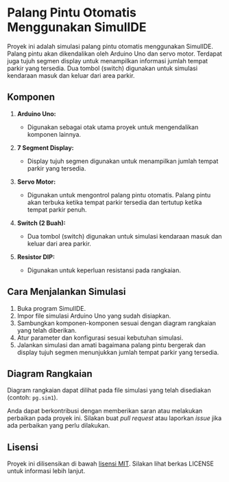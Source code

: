 # Palang Pintu Otomatis Menggunakan SimulIDE

Proyek ini adalah simulasi palang pintu otomatis menggunakan SimulIDE. Palang pintu akan dikendalikan oleh Arduino Uno dan servo motor. Terdapat juga tujuh segmen display untuk menampilkan informasi jumlah tempat parkir yang tersedia. Dua tombol (switch) digunakan untuk simulasi kendaraan masuk dan keluar dari area parkir.

## Komponen

1. **Arduino Uno:**
   - Digunakan sebagai otak utama proyek untuk mengendalikan komponen lainnya.

2. **7 Segment Display:**
   - Display tujuh segmen digunakan untuk menampilkan jumlah tempat parkir yang tersedia.

3. **Servo Motor:**
   - Digunakan untuk mengontrol palang pintu otomatis. Palang pintu akan terbuka ketika tempat parkir tersedia dan tertutup ketika tempat parkir penuh.

4. **Switch (2 Buah):**
   - Dua tombol (switch) digunakan untuk simulasi kendaraan masuk dan keluar dari area parkir.

5. **Resistor DIP:**
   - Digunakan untuk keperluan resistansi pada rangkaian.

## Cara Menjalankan Simulasi

1. Buka program SimulIDE.
2. Impor file simulasi Arduino Uno yang sudah disiapkan.
3. Sambungkan komponen-komponen sesuai dengan diagram rangkaian yang telah diberikan.
4. Atur parameter dan konfigurasi sesuai kebutuhan simulasi.
5. Jalankan simulasi dan amati bagaimana palang pintu bergerak dan display tujuh segmen menunjukkan jumlah tempat parkir yang tersedia.

## Diagram Rangkaian

Diagram rangkaian dapat dilihat pada file simulasi yang telah disediakan (contoh: `pg.sim1`).

Anda dapat berkontribusi dengan memberikan saran atau melakukan perbaikan pada proyek ini. Silakan buat _pull request_ atau laporkan _issue_ jika ada perbaikan yang perlu dilakukan.

## Lisensi

Proyek ini dilisensikan di bawah [lisensi MIT](LICENSE). Silakan lihat berkas LICENSE untuk informasi lebih lanjut.
